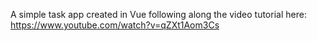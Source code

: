 A simple task app created in Vue following along the video tutorial here: https://www.youtube.com/watch?v=qZXt1Aom3Cs
